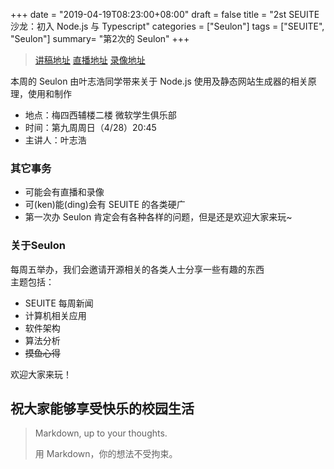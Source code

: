 +++
date = "2019-04-19T08:23:00+08:00"
draft = false
title = "2st SEUITE 沙龙：初入 Node.js 与 Typescript"
categories = ["Seulon"]
tags = ["SEUITE", "Seulon"]
summary= "第2次的 Seulon"
+++

> [讲稿地址](https://ftp.seu.services/Seulon/)
> [直播地址](https://live.bilibili.com/61306)
> [录像地址](https://ftp.seu.services/Seulon/)

本周的 Seulon 由叶志浩同学带来关于 Node.js 使用及静态网站生成器的相关原理，使用和制作

- 地点：梅四西辅楼二楼 微软学生俱乐部
- 时间：第九周周日（4/28）20:45
- 主讲人：叶志浩

### 其它事务

- 可能会有直播和录像
- 可(ken)能(ding)会有 SEUITE 的各类硬广
- 第一次办 Seulon 肯定会有各种各样的问题，但是还是欢迎大家来玩~

### 关于Seulon

每周五举办，我们会邀请开源相关的各类人士分享一些有趣的东西  
主题包括：

- SEUITE 每周新闻
- 计算机相关应用
- 软件架构
- 算法分析
- ~~摸鱼心得~~

欢迎大家来玩！

## 祝大家能够享受快乐的校园生活

> Markdown, up to your thoughts.
>
> 用 Markdown，你的想法不受拘束。